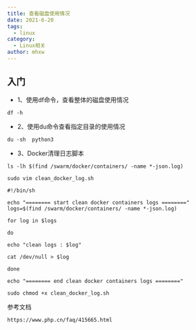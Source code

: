 ```yaml
---
title: 查看磁盘使用情况
date: 2021-6-20
tags: 
  - linux
category:
  - Linux相关
author: mhxw
---
```



## 入门

- 1、使用df命令，查看整体的磁盘使用情况

```shell
df -h
```
<!-- more -->
- 2、使用du命令查看指定目录的使用情况

```shell
du -sh  python3
```

- 3、Docker清理日志脚本

```shell
ls -lh $(find /swarm/docker/containers/ -name *-json.log)

sudo vim clean_docker_log.sh
```

```shell
#!/bin/sh

echo "======== start clean docker containers logs ========"
logs=$(find /swarm/docker/containers/ -name *-json.log)

for log in $logs

do

echo "clean logs : $log"

cat /dev/null > $log

done

echo "======== end clean docker containers logs ========"
```

```shell
sudo chmod +x clean_docker_log.sh
```

参考文档

```shell
https://www.php.cn/faq/415665.html
```

